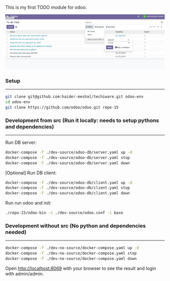 This is my first TODO module for odoo.

![Screenshot](TODO.png)

### Setup
--------------------------------------------------------------------------------
```bash
git clone git@github.com:haider-meshal/techiware.git odoo-env
cd odoo-env
git clone https://github.com/odoo/odoo.git repo-15
```

### Development from src (Run it locally: needs to setup pythons and dependencies)
--------------------------------------------------------------------------------
Run DB server:
```bash
docker-compose -f ./dev-source/odoo-db/server.yaml up -d
docker-compose -f ./dev-source/odoo-db/server.yaml stop
docker-compose -f ./dev-source/odoo-db/server.yaml down
```

[Optional] Run DB client:
```bash
docker-compose -f ./dev-source/odoo-db/client.yaml up -d
docker-compose -f ./dev-source/odoo-db/client.yaml stop
docker-compose -f ./dev-source/odoo-db/client.yaml down
```

Run run odoo and init:
```bash
./repo-15/odoo-bin -c ./dev-source/odoo.conf -i base
```

### Development without src (No python and dependencies needed)
-------------------------------------------------------------
```bash
docker-compose -f ./dev-no-source/docker-compose.yaml up -d
docker-compose -f ./dev-no-source/docker-compose.yaml stop
docker-compose -f ./dev-no-source/docker-compose.yaml down
```

Open [http://localhost:8069](http://localhost:8069) with your browser to see the result and login with admin/admin.
